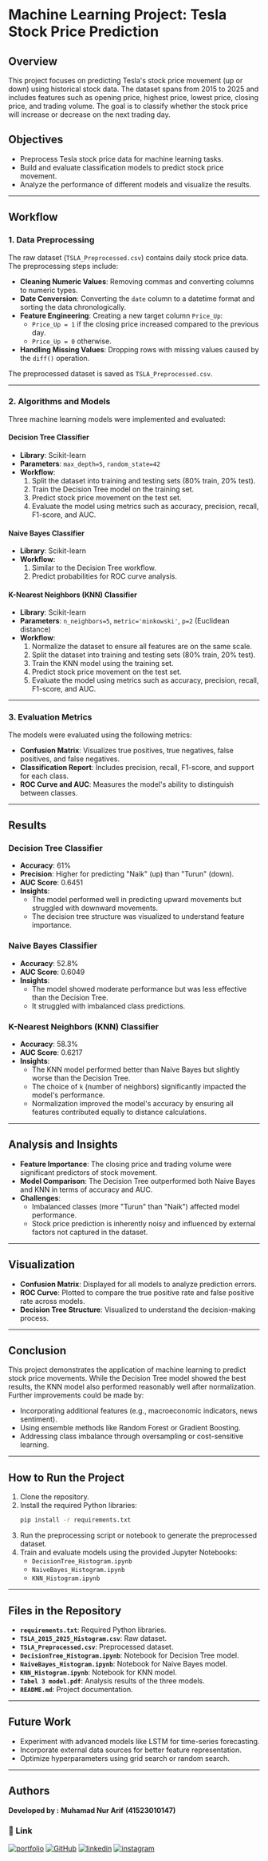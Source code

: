 # Machine Learning Project: Tesla Stock Price Prediction

## Overview
This project focuses on predicting Tesla's stock price movement (up or down) using historical stock data. The dataset spans from 2015 to 2025 and includes features such as opening price, highest price, lowest price, closing price, and trading volume. The goal is to classify whether the stock price will increase or decrease on the next trading day.

## Objectives
- Preprocess Tesla stock price data for machine learning tasks.
- Build and evaluate classification models to predict stock price movement.
- Analyze the performance of different models and visualize the results.

---

## Workflow

### 1. **Data Preprocessing**
The raw dataset (`TSLA_Preprocessed.csv`) contains daily stock price data. The preprocessing steps include:
- **Cleaning Numeric Values**: Removing commas and converting columns to numeric types.
- **Date Conversion**: Converting the `date` column to a datetime format and sorting the data chronologically.
- **Feature Engineering**: Creating a new target column `Price_Up`:
  - `Price_Up = 1` if the closing price increased compared to the previous day.
  - `Price_Up = 0` otherwise.
- **Handling Missing Values**: Dropping rows with missing values caused by the `diff()` operation.

The preprocessed dataset is saved as `TSLA_Preprocessed.csv`.

---

### 2. **Algorithms and Models**
Three machine learning models were implemented and evaluated:

#### **Decision Tree Classifier**
- **Library**: Scikit-learn
- **Parameters**: `max_depth=5`, `random_state=42`
- **Workflow**:
  1. Split the dataset into training and testing sets (80% train, 20% test).
  2. Train the Decision Tree model on the training set.
  3. Predict stock price movement on the test set.
  4. Evaluate the model using metrics such as accuracy, precision, recall, F1-score, and AUC.

#### **Naive Bayes Classifier**
- **Library**: Scikit-learn
- **Workflow**:
  1. Similar to the Decision Tree workflow.
  2. Predict probabilities for ROC curve analysis.

#### **K-Nearest Neighbors (KNN) Classifier**
- **Library**: Scikit-learn
- **Parameters**: `n_neighbors=5`, `metric='minkowski'`, `p=2` (Euclidean distance)
- **Workflow**:
  1. Normalize the dataset to ensure all features are on the same scale.
  2. Split the dataset into training and testing sets (80% train, 20% test).
  3. Train the KNN model using the training set.
  4. Predict stock price movement on the test set.
  5. Evaluate the model using metrics such as accuracy, precision, recall, F1-score, and AUC.

---

### 3. **Evaluation Metrics**
The models were evaluated using the following metrics:
- **Confusion Matrix**: Visualizes true positives, true negatives, false positives, and false negatives.
- **Classification Report**: Includes precision, recall, F1-score, and support for each class.
- **ROC Curve and AUC**: Measures the model's ability to distinguish between classes.

---

## Results

### **Decision Tree Classifier**
- **Accuracy**: 61%
- **Precision**: Higher for predicting "Naik" (up) than "Turun" (down).
- **AUC Score**: 0.6451
- **Insights**:
  - The model performed well in predicting upward movements but struggled with downward movements.
  - The decision tree structure was visualized to understand feature importance.

### **Naive Bayes Classifier**
- **Accuracy**: 52.8%
- **AUC Score**: 0.6049
- **Insights**:
  - The model showed moderate performance but was less effective than the Decision Tree.
  - It struggled with imbalanced class predictions.

### **K-Nearest Neighbors (KNN) Classifier**
- **Accuracy**: 58.3%
- **AUC Score**: 0.6217
- **Insights**:
  - The KNN model performed better than Naive Bayes but slightly worse than the Decision Tree.
  - The choice of `k` (number of neighbors) significantly impacted the model's performance.
  - Normalization improved the model's accuracy by ensuring all features contributed equally to distance calculations.

---

## Analysis and Insights
- **Feature Importance**: The closing price and trading volume were significant predictors of stock movement.
- **Model Comparison**: The Decision Tree outperformed both Naive Bayes and KNN in terms of accuracy and AUC.
- **Challenges**:
  - Imbalanced classes (more "Turun" than "Naik") affected model performance.
  - Stock price prediction is inherently noisy and influenced by external factors not captured in the dataset.

---

## Visualization
- **Confusion Matrix**: Displayed for all models to analyze prediction errors.
- **ROC Curve**: Plotted to compare the true positive rate and false positive rate across models.
- **Decision Tree Structure**: Visualized to understand the decision-making process.

---

## Conclusion
This project demonstrates the application of machine learning to predict stock price movements. While the Decision Tree model showed the best results, the KNN model also performed reasonably well after normalization. Further improvements could be made by:
- Incorporating additional features (e.g., macroeconomic indicators, news sentiment).
- Using ensemble methods like Random Forest or Gradient Boosting.
- Addressing class imbalance through oversampling or cost-sensitive learning.

---

## How to Run the Project
1. Clone the repository.
2. Install the required Python libraries:
   ```bash
   pip install -r requirements.txt
   ```
3. Run the preprocessing script or notebook to generate the preprocessed dataset.
4. Train and evaluate models using the provided Jupyter Notebooks:
   - `DecisionTree_Histogram.ipynb`
   - `NaiveBayes_Histogram.ipynb`
   - `KNN_Histogram.ipynb`

---

## Files in the Repository
- **`requirements.txt`**: Required Python libraries.
- **`TSLA_2015_2025_Histogram.csv`**: Raw dataset.
- **`TSLA_Preprocessed.csv`**: Preprocessed dataset.
- **`DecisionTree_Histogram.ipynb`**: Notebook for Decision Tree model.
- **`NaiveBayes_Histogram.ipynb`**: Notebook for Naive Bayes model.
- **`KNN_Histogram.ipynb`**: Notebook for KNN model.
- **`Tabel 3 model.pdf`**: Analysis results of the three models.
- **`README.md`**: Project documentation.

---

## Future Work
- Experiment with advanced models like LSTM for time-series forecasting.
- Incorporate external data sources for better feature representation.
- Optimize hyperparameters using grid search or random search.

---

## Authors
**Developed by :**
**Muhamad Nur Arif**
**(41523010147)**

### 🔗 Link
[![portfolio](https://img.shields.io/badge/my_portfolio-000?style=for-the-badge&logo=ko-fi&logoColor=white)](https://arifsuz.vercel.app/)
[![GitHub](https://img.shields.io/badge/GitHub-100000?style=for-the-badge&logo=github&logoColor=white)](https://github.com/arifsuz)
[![linkedin](https://img.shields.io/badge/LinkedIn-0077B5?style=for-the-badge&logo=linkedin&logoColor=white)](https://www.linkedin.com/in/marif8/)
[![instagram](https://img.shields.io/badge/Instagram-E4405F?style=for-the-badge&logo=instagram&logoColor=white)](https://www.instagram.com/ariftsx/)
 
 
